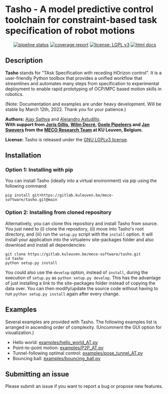 # Tasho - A model predictive control toolchain for constraint-based task specification of robot motions

<div align="center">

[![pipeline status](https://gitlab.mech.kuleuven.be/meco-software/tasho/badges/master/pipeline.svg)](https://gitlab.mech.kuleuven.be/meco-software/tasho/commits/master)
[![coverage report](https://gitlab.mech.kuleuven.be/meco-software/tasho/badges/master/coverage.svg)](https://meco-software.pages.mech.kuleuven.be/tasho/coverage/index.html)
[![license: LGPL v3](https://img.shields.io/badge/license-LGPL%20v3-success.svg)](https://opensource.org/licenses/LGPL-3.0)
[![html docs](https://img.shields.io/static/v1.svg?label=docs&message=online&color=informational)](http://meco-software.pages.mech.kuleuven.be/tasho)

</div>

## Description

**Tasho** stands for "TAsk Specification with receding HOrizon control". It is a user-friendly Python toolbox that provides a unified workflow that streamlines and automates many steps from specification to experimental deployment to enable rapid prototyping of OCP/MPC based motion skills in robotics.

(Note: Documentation and examples are under heavy development. Will be stable by March 12th, 2022. Thank you for your patience.)

**Authors:** [Ajay Sathya](https://scholar.google.com/citations?hl=es&user=A00LDswAAAAJ) and [Alejandro Astudillo](https://scholar.google.com/citations?user=9ONkJZAAAAAJ).  
**With support from [Joris Gillis](https://scholar.google.com/citations?hl=es&user=sQtYwmgAAAAJ), [Wilm Decré](https://scholar.google.com/citations?hl=es&user=ZgAnArUAAAAJ), [Goele Pipeleers](https://scholar.google.com/citations?hl=es&user=TKWS1vEAAAAJ) and [Jan Swevers](https://scholar.google.com/citations?hl=es&user=X_fnO1YAAAAJ) from the [MECO Research Team](https://www.mech.kuleuven.be/en/pma/research/meco/) at KU Leuven, Belgium.**

**License:** Tasho is released under the [GNU LGPLv3 license](LICENSE).

## Installation

### Option 1: Installing with pip
You can install Tasho (ideally into a virtual environment) via pip using the following command:

```
pip install git+https://gitlab.kuleuven.be/meco-software/tasho.git@main
```

### Option 2: Installing from cloned repository
Alternatively, you can clone this repository and install Tasho from source. You just need to (i) clone the repository, (ii) move into Tasho's root directory, and (iii) run the `setup.py` script with the `install` option. It will install your application into the virtualenv site-packages folder and also download and install all dependencies:

```
git clone https://gitlab.kuleuven.be/meco-software/tasho.git
cd tasho
python setup.py install
```
You could also use the `develop` option, instead of `install`, during the execution of `setup.py` as `python setup.py develop`. 
This has the advantage of just installing a link to the site-packages folder instead of copying the data over. You can then modify/update the source code without having to run `python setup.py install` again after every change.

## Examples

Several examples are provided with Tasho. The following examples list is arranged in ascending order of complexity. (Uncomment the GUI option for visualization.)
- Hello world: [examples/hello_world_AT.py](examples/hello_world_AT.py)
- Point-to-point motion: [examples/P2P_AT.py](examples/P2P_AT.py)
- Tunnel-following optimal control: [examples/pose_tunnel_AT.py](examples/pose_tunnel_AT.py)
- Bouncing ball: [examples/bouncing_ball.py](examples/bouncing_ball.py)

## Submitting an issue

Please submit an issue if you want to report a bug or propose new features.
